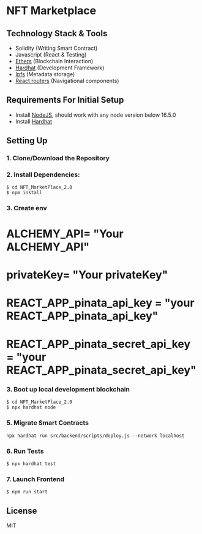 # NFT Marketplace

## Technology Stack & Tools

- Solidity (Writing Smart Contract)
- Javascript (React & Testing)
- [Ethers](https://docs.ethers.io/v5/) (Blockchain Interaction)
- [Hardhat](https://hardhat.org/) (Development Framework)
- [Ipfs](https://ipfs.io/) (Metadata storage)
- [React routers](https://v5.reactrouter.com/) (Navigational components)

## Requirements For Initial Setup
- Install [NodeJS](https://nodejs.org/en/), should work with any node version below 16.5.0
- Install [Hardhat](https://hardhat.org/)

## Setting Up
### 1. Clone/Download the Repository

### 2. Install Dependencies:
```
$ cd NFT_MarketPlace_2.0
$ npm install
```
### 3. Create env
# ALCHEMY_API= "Your ALCHEMY_API"
# privateKey= "Your privateKey"
# REACT_APP_pinata_api_key = "your REACT_APP_pinata_api_key" 
# REACT_APP_pinata_secret_api_key = "your REACT_APP_pinata_secret_api_key"

### 3. Boot up local development blockchain
```
$ cd NFT_MarketPlace_2.0
$ npx hardhat node
```

### 5. Migrate Smart Contracts
`npx hardhat run src/backend/scripts/deploy.js --network localhost`

### 6. Run Tests
`$ npx hardhat test`

### 7. Launch Frontend
`$ npm run start`

License
----
MIT

